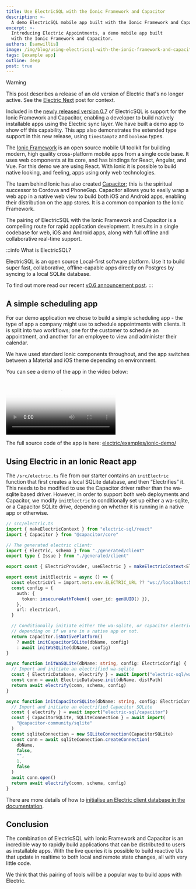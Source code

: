```yaml
---
title: Use ElectricSQL with the Ionic Framework and Capacitor
description: >-
  A demo ElectricSQL mobile app built with the Ionic Framework and Capacitor - “Electric Appointments” is a simple appointment scheduling app, the type a company would use to schedule appointments with clients.
excerpt: >-
  Introducing Electric Appointments, a demo mobile app built
  with the Ionic Framework and Capacitor.
authors: [samwillis]
image: /img/blog/using-electricsql-with-the-ionic-framework-and-capacitor/header.jpg
tags: [example app]
outline: deep
post: true
---
```


> [!WARNING]
> This post describes a release of an old version of Electric that's no longer active. See the [Electric Next](/blog/2024/07/17/electric-next) post for context.

Included in the [newly released version 0.7](/blog/2023/11/02/electricsql-v0.7-released) of ElectricSQL is support for the Ionic Framework and Capacitor, enabling a developer to build natively installable apps using the Electric sync layer. We have built a demo app to show off this capability. This app also demonstrates the extended type support in this new release, using `timestamptz` and `boolean` types.

The [Ionic Framework](https://ionicframework.com) is an open source mobile UI toolkit for building modern, high quality cross-platform mobile apps from a single code base. It uses web components at its core, and has bindings for React, Angular, and Vue. For this demo we are using React. With Ionic it is possible to build native looking, and feeling, apps using only web technologies.

The team behind Ionic has also created [Capacitor](https://capacitorjs.com); this is the spiritual successor to Cordova and PhoneGap. Capacitor allows you to easily wrap a web app in a native web view to build both iOS and Android apps, enabling their distribution on the app stores. It is a common companion to the Ionic Framework.

The pairing of ElectricSQL with the Ionic Framework and Capacitor is a compelling route for rapid application development. It results in a single codebase for web, iOS and Android apps, along with full offline and collaborative real-time support.

:::info What is ElectricSQL?

ElectricSQL is an open source Local-first software platform. Use it to build super fast, collaborative, offline-capable apps directly on Postgres by syncing to a local SQLite database.

To find out more read our recent [v0.6 announcement post](https://electric-sql.com/blog/2023/09/20/introducing-electricsql-v0.6).
:::

## A simple scheduling app

For our demo application we chose to build a simple scheduling app - the type of app a company might use to schedule appointments with clients. It is split into two workflows; one for the customer to schedule an appointment, and another for an employee to view and administer their calendar.

We have used standard Ionic components throughout, and the app switches between a Material and iOS theme depending on environment.

You can see a demo of the app in the video below:

<video class="w-full" controls poster="/videos/blog/using-electricsql-with-the-ionic-framework-and-capacitor/main-demo.jpg">
  <source src="/videos/blog/using-electricsql-with-the-ionic-framework-and-capacitor/main-demo.mp4" />
</video>

The full source code of the app is here: [electric/examples/ionic-demo/](https://github.com/electric-sql/electric/tree/main/examples/ionic-demo)

## Using Electric in an Ionic React app

The `/src/electric.ts` file from our starter contains an `initElectric` function that first creates a local SQLite database, and then “Electrifies” it. This needs to be modified to use the Capacitor driver rather than the wa-sqlite based driver. However, in order to support both web deployments and Capacitor, we modify `initElectric` to conditionally set up either a wa-sqlite, or a Capacitor SQLite drive, depending on whether it is running in a native app or otherwise.

```typescript
// src/electric.ts
import { makeElectricContext } from "electric-sql/react"
import { Capacitor } from "@capacitor/core"

// The generated electric client:
import { Electric, schema } from "./generated/client"
export type { Issue } from "./generated/client"

export const { ElectricProvider, useElectric } = makeElectricContext<Electric>()

export const initElectric = async () => {
  const electricUrl = import.meta.env.ELECTRIC_URL ?? "ws://localhost:5133"
  const config = {
    auth: {
      token: insecureAuthToken({ user_id: genUUID() }),
    },
    url: electricUrl,
  }

  // Conditionally initiate either the wa-sqlite, or capacitor electric
  // depending on if we are in a native app or not.
  return Capacitor.isNativePlatform()
    ? await initCapacitorSQLite(dbName, config)
    : await initWaSQLite(dbName, config)
}

async function initWaSQLite(dbName: string, config: ElectricConfig) {
  // Import and initiate an electrified wa-sqlite
  const { ElectricDatabase, electrify } = await import("electric-sql/wa-sqlite")
  const conn = await ElectricDatabase.init(dbName, distPath)
  return await electrify(conn, schema, config)
}

async function initCapacitorSQLite(dbName: string, config: ElectricConfig) {
  // Import and initiate an electrified Capacitor SQLite
  const { electrify } = await import("electric-sql/capacitor")
  const { CapacitorSQLite, SQLiteConnection } = await import(
    "@capacitor-community/sqlite"
  )
  const sqliteConnection = new SQLiteConnection(CapacitorSQLite)
  const conn = await sqliteConnection.createConnection(
    dbName,
    false,
    "",
    1,
    false
  )
  await conn.open()
  return await electrify(conn, schema, config)
}
```

There are more details of how to [initialise an Electric client database in the documentation](https://electric-sql.com/docs/api/clients/typescript#instantiation).

## Conclusion

The combination of ElectricSQL with Ionic Framework and Capacitor is an incredible way to rapidly build applications that can be distributed to users as installable apps. With the live queries it is possible to build reactive UIs that update in realtime to both local and remote state changes, all with very little code.

We think that this pairing of tools will be a popular way to build apps with Electric.
